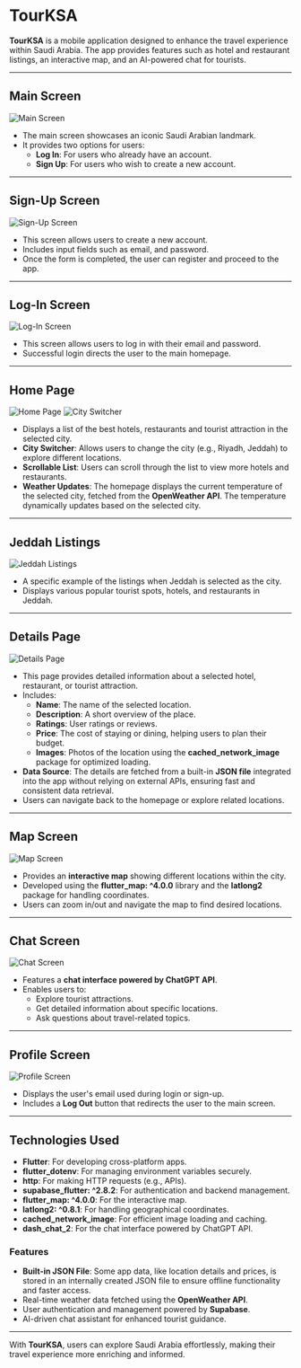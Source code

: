 # **TourKSA**

**TourKSA** is a mobile application designed to enhance the travel experience within Saudi Arabia. The app provides features such as hotel and restaurant listings, an interactive map, and an AI-powered chat for tourists.

---

## **Main Screen**
![Main Screen](<img width="218" alt="Screenshot 2025-01-11 133624" src="https://github.com/user-attachments/assets/3e911ff2-3075-427a-8e17-6a44b8b442a1" />
)

- The main screen showcases an iconic Saudi Arabian landmark.
- It provides two options for users:
  - **Log In**: For users who already have an account.
  - **Sign Up**: For users who wish to create a new account.

---

## **Sign-Up Screen**
![Sign-Up Screen](<img width="213" alt="Screenshot 2025-01-11 133654" src="https://github.com/user-attachments/assets/5ae02f2b-72e8-4006-9bc1-4a11081ad78c" />
)

- This screen allows users to create a new account.
- Includes input fields such as email, and password.
- Once the form is completed, the user can register and proceed to the app.

---

## **Log-In Screen**
![Log-In Screen](<img width="221" alt="Screenshot 2025-01-11 133747" src="https://github.com/user-attachments/assets/9166f1ba-acd5-4be7-a5dc-f28067095484" />
)

- This screen allows users to log in with their email and password.
- Successful login directs the user to the main homepage.

---

## **Home Page**
![Home Page](<img width="223" alt="Screenshot 2025-01-11 132835" src="https://github.com/user-attachments/assets/1fa90da6-70ee-40b9-8460-72d31eba2247" />
) ![City Switcher](<img width="127" alt="switch button my app" src="https://github.com/user-attachments/assets/2fef6279-377e-43fc-aa82-a8611b599e19" />
)

- Displays a list of the best hotels, restaurants and tourist attraction in the selected city.
- **City Switcher**: Allows users to change the city (e.g., Riyadh, Jeddah) to explore different locations.
- **Scrollable List**: Users can scroll through the list to view more hotels and restaurants.
- **Weather Updates**: The homepage displays the current temperature of the selected city, fetched from the **OpenWeather API**. The temperature dynamically updates based on the selected city.

---

## **Jeddah Listings**
![Jeddah Listings](<img width="218" alt="Screenshot 2025-01-11 133027" src="https://github.com/user-attachments/assets/3026892e-320a-447d-b511-fd3f4154a9f4" />
)

- A specific example of the listings when Jeddah is selected as the city.
- Displays various popular tourist spots, hotels, and restaurants in Jeddah.

---

## **Details Page**
![Details Page](<img width="217" alt="Screenshot 2025-01-11 132931" src="https://github.com/user-attachments/assets/df2bb472-7c57-4658-baf1-3f623129665c" />
)

- This page provides detailed information about a selected hotel, restaurant, or tourist attraction.
- Includes:
  - **Name**: The name of the selected location.
  - **Description**: A short overview of the place.
  - **Ratings**: User ratings or reviews.
  - **Price**: The cost of staying or dining, helping users to plan their budget.
  - **Images**: Photos of the location using the **cached_network_image** package for optimized loading.
- **Data Source**: The details are fetched from a built-in **JSON file** integrated into the app without relying on external APIs, ensuring fast and consistent data retrieval.
- Users can navigate back to the homepage or explore related locations.

---

## **Map Screen**
![Map Screen](<img width="220" alt="Screenshot 2025-01-11 133103" src="https://github.com/user-attachments/assets/a27e2fa0-5a37-4cb0-ae4d-7bfa7053171a" />
)

- Provides an **interactive map** showing different locations within the city.
- Developed using the **flutter_map: ^4.0.0** library and the **latlong2** package for handling coordinates.
- Users can zoom in/out and navigate the map to find desired locations.

---

## **Chat Screen**
![Chat Screen](<img width="221" alt="Screenshot 2025-01-11 133233" src="https://github.com/user-attachments/assets/2d8f5325-0ce6-47a2-88e0-ee7103687321" />
)

- Features a **chat interface powered by ChatGPT API**.
- Enables users to:
  - Explore tourist attractions.
  - Get detailed information about specific locations.
  - Ask questions about travel-related topics.

---

## **Profile Screen**
![Profile Screen](<img width="218" alt="Screenshot 2025-01-11 133317" src="https://github.com/user-attachments/assets/9400d3ef-bf12-495d-b26a-91a062ecf680" />
)

- Displays the user's email used during login or sign-up.
- Includes a **Log Out** button that redirects the user to the main screen.

---

## **Technologies Used**

- **Flutter**: For developing cross-platform apps.
- **flutter_dotenv**: For managing environment variables securely.
- **http**: For making HTTP requests (e.g., APIs).
- **supabase_flutter: ^2.8.2**: For authentication and backend management.
- **flutter_map: ^4.0.0**: For the interactive map.
- **latlong2: ^0.8.1**: For handling geographical coordinates.
- **cached_network_image**: For efficient image loading and caching.
- **dash_chat_2**: For the chat interface powered by ChatGPT API.

### **Features**
- **Built-in JSON File**: Some app data, like location details and prices, is stored in an internally created JSON file to ensure offline functionality and faster access.
- Real-time weather data fetched using the **OpenWeather API**.
- User authentication and management powered by **Supabase**.
- AI-driven chat assistant for enhanced tourist guidance.

---

With **TourKSA**, users can explore Saudi Arabia effortlessly, making their travel experience more enriching and informed.
